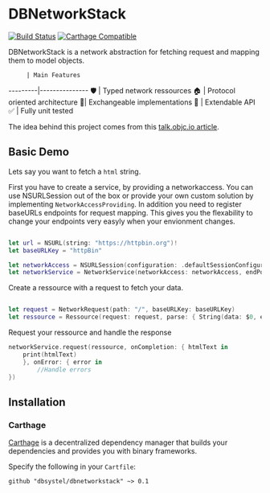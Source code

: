 # DBNetworkStack

[![Build Status](https://travis-ci.com/lightsprint09/DBNetworkStackTemp.svg?token=DoSuqFLfFsZgTxGUxHry&branch=feature/cross-plattorm-project)](https://travis-ci.com/lightsprint09/DBNetworkStackTemp)
[![Carthage Compatible](https://img.shields.io/badge/Carthage-compatible-4BC51D.svg?style=flat)](https://github.com/Carthage/Carthage) 


DBNetworkStack is a network abstraction for fetching request and mapping them to model objects.

         | Main Features
---------|---------------
🛡 | Typed network ressources
&#127968; | Protocol oriented architecture
🔀| Exchangeable implementations
🚄 | Extendable API
&#9989; | Fully unit tested

The idea behind this project comes from this [talk.objc.io article](https://talk.objc.io/episodes/S01E01-networking).

## Basic Demo
Lets say you want to fetch a ``html`` string.

First you have to create a service, by providing a networkaccess. You can use NSURLSession out of the box or provide your own custom solution by implementing  ```NetworkAccessProviding```. In addition you need to register baseURLs endpoints for request mapping. This gives you the flexability to change your endpoints very easyly when your envionment changes.

```swift

let url = NSURL(string: "https://httpbin.org")!
let baseURLKey = "httpBin"

let networkAccess = NSURLSession(configuration: .defaultSessionConfiguration())
let networkService = NetworkService(networkAccess: networkAccess, endPoints: [baseURLKey: url])

```

Create a ressource with a request to fetch your data.

```swift

let request = NetworkRequest(path: "/", baseURLKey: baseURLKey)
let ressource = Ressource(request: request, parse: { String(data: $0, encoding: NSUTF8StringEncoding) })

```
Request your ressource and handle the response
```swift
networkService.request(ressource, onCompletion: { htmlText in
    print(htmlText)
    }, onError: { error in
        //Handle errors
})

```

## Installation

### Carthage

[Carthage](https://github.com/Carthage/Carthage) is a decentralized dependency manager that builds your dependencies and provides you with binary frameworks.

Specify the following in your `Cartfile`:

```ogdl
github "dbsystel/dbnetworkstack" ~> 0.1
```

